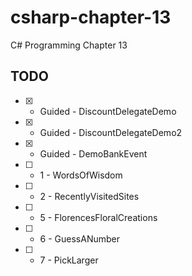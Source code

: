 # csharp-chapter-13
C# Programming Chapter 13

## TODO 
- [X] - Guided - DiscountDelegateDemo
- [X] - Guided - DiscountDelegateDemo2
- [X] - Guided - DemoBankEvent
- [ ] - 1 - WordsOfWisdom
- [ ] - 2 - RecentlyVisitedSites
- [ ] - 5 - FlorencesFloralCreations
- [ ] - 6 - GuessANumber
- [ ] - 7 - PickLarger